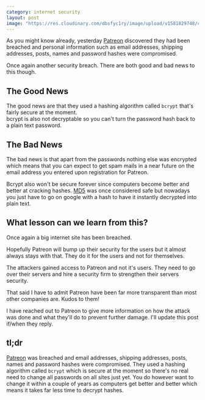 ```yaml
---
category: internet security
layout: post
image: "https://res.cloudinary.com/dbsfyc1ry/image/upload/v1581829748/carlgo11.com/posts/patreon_mayymx.svg"
---
```

As you might know already, yesterday [Patreon](https://www.patreon.com/) discovered they had been breached and personal information such as email addresses, shipping addresses, posts, names and password hashes were compromised.

Once again another security breach. There are both good and bad news to this though.

## The Good News

The good news are that they used a hashing algorithm called `bcrypt` that's fairly secure at the moment.  
bcrypt is also not decryptable so you can't turn the password hash back to a plain text password.

## The Bad News

The bad news is that apart from the passwords nothing else was encrypted which means that you can expect to get spam mails in a near future on the email address you entered upon registration for Patreon.

Bcrypt also won't be secure forever since computers become better and better at cracking hashes. [MD5](https://en.wikipedia.org/wiki/MD5) was once considered safe but nowadays you just have to go on google with a hash to have it instantly decrypted into plain text.

## What lesson can we learn from this?

Once again a big internet site has been breached.

Hopefully Patreon will bump up their security for the users but it almost always stays with that. They do it for the users and not for themselves.

The attackers gained access to Patreon and not it's users. They need to go over their servers and hire a security firm to strengthen their servers security.

That said I have to admit Patreon have been far more transparent than most other companies are. Kudos to them!

I have reached out to Patreon to give more information on how the attack was done and what they'll do to prevent further damage. I'll update this post if/when they reply.

## tl;dr

[Patreon](https://www.patreon.com/) was breached and email addresses, shipping addresses, posts, names and password hashes were compromised. They used a hashing algorithm called `bcrypt` which is secure at the moment so there's no real need to change all passwords on all sites just yet. You do however want to change it within a couple of years as computers get better and better which means it takes far less time to decrypt hashes.
